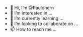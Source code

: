 - 👋 Hi, I’m @Paulohern
- 👀 I’m interested in ...
- 🌱 I’m currently learning ...
- 💞️ I’m looking to collaborate on ...
- 📫 How to reach me ...

<!---
Paulohern/Paulohern is a ✨ special ✨ repository because its `README.md` (this file) appears on your GitHub profile.
You can click the Preview link to take a look at your changes.
--->
